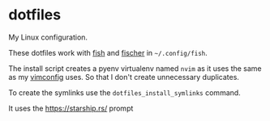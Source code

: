 # dotfiles

My Linux configuration.

These dotfiles work with [fish](https://fishshell.com/) and [fischer](https://github.com/jorgebucaran/fisher) in `~/.config/fish`. 

The install script creates a pyenv virtualenv named `nvim` as it uses the same as my [vimconfig](https://github.com/Nachtalb/vimconfig) uses. So that I don't create unnecessary duplicates. 

To create the symlinks use the `dotfiles_install_symlinks` command. 

It uses the https://starship.rs/ prompt
